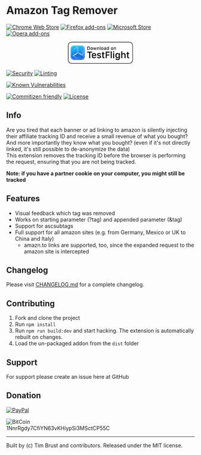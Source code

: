 # Amazon Tag Remover

<p>
  <a href="https://chrome.google.com/webstore/detail/amazon-tag-remover/mmajdhfdokfcaiadahjnffhbfjfkmcnc">
    <picture>
      <source srcset="https://i.imgur.com/XBIE9pk.png" media="(prefers-color-scheme: dark)" />
      <img height="58" src="https://i.imgur.com/oGxig2F.png" alt="Chrome Web Store" /></picture
  ></a>
  <a href="https://addons.mozilla.org/firefox/addon/amazon-tag-remover/">
    <picture>
      <source srcset="https://i.imgur.com/ZluoP7T.png" media="(prefers-color-scheme: dark)" />
      <img height="58" src="https://i.imgur.com/4PobQqE.png" alt="Firefox add-ons" /></picture
  ></a>
  <a href="https://microsoftedge.microsoft.com/addons/detail/mgomlnlopahnglkdhmneklogokbmhden">
    <picture>
      <source srcset="https://i.imgur.com/Jog9cQP.png" media="(prefers-color-scheme: dark)" />
      <img height="58" src="https://i.imgur.com/aiprUt8.png" alt="Microsoft Store" /></picture
  ></a>
  <a href="https://addons.opera.com/extensions/details/amazon-tag-remover">
    <picture>
      <source srcset="https://i.imgur.com/ziehy0f.png" media="(prefers-color-scheme: dark)" />
      <img height="58" src="https://i.imgur.com/ytVATu0.png" alt="Opera add-ons" /></picture
  ></a>
</p>
<p align="center">
  <a href="https://testflight.apple.com/join/xUQ3H9S2">
    <picture>
      <source srcset="./docs/TestFlight_Dark.svg" media="(prefers-color-scheme: dark)" />
      <img height="58" src="./docs/TestFlight_Light.svg" alt="TestFlight beta for macOS and iOS" /></picture
  ></a>
</p>

[![Security](https://github.com/timbru31/amazon-tag-remover/workflows/Security/badge.svg)](https://github.com/timbru31/amazon-tag-remover/actions?query=workflow%3ASecurity)
[![Linting](https://github.com/timbru31/amazon-tag-remover/workflows/Linting/badge.svg)](https://github.com/timbru31/amazon-tag-remover/actions?query=workflow%3ALinting)

[![Known Vulnerabilities](https://snyk.io/test/github/timbru31/amazon-tag-remover/badge.svg)](https://snyk.io/test/github/timbru31/amazon-tag-remover)

[![Commitizen friendly](https://img.shields.io/badge/commitizen-friendly-brightgreen.svg)](http://commitizen.github.io/cz-cli/)
[![License](https://img.shields.io/badge/License-MIT-blue.svg)](LICENSE.md)

## Info

Are you tired that each banner or ad linking to amazon is silently injecting their affiliate tracking ID and receive a small revenue of what you bought? And more importantly they know what you bought? (even if it's not directly linked, it's still possible to de-anonymize the data)  
This extension removes the tracking ID before the browser is performing the request, ensuring that you are not being tracked.

**Note: if you have a partner cookie on your computer, you might still be tracked**

## Features

- Visual feedback which tag was removed
- Works on starting parameter (?tag) and appended parameter (&tag)
- Support for ascsubtags
- Full support for all amazon sites (e.g. from Germany, Mexico or UK to China and Italy)
  - amazn.to links are supported, too, since the expanded request to the amazon site is intercepted

## Changelog

Please visit [CHANGELOG.md](CHANGELOG.md) for a complete changelog.

## Contributing

1. Fork and clone the project
2. Run `npm install`
3. Run `npm run build:dev` and start hacking. The extension is automatically rebuilt on changes.
4. Load the un-packaged addon from the `dist` folder

## Support

For support please create an issue here at GitHub

## Donation

[![PayPal](https://www.paypalobjects.com/en_US/i/btn/btn_donateCC_LG.gif 'Donation via PayPal')](https://www.paypal.com/cgi-bin/webscr?cmd=_s-xclick&hosted_button_id=T9TEV7Q88B9M2)

![BitCoin](https://dustplanet.de/wp-content/uploads/2015/01/bitcoin-logo-plain.png 'Donation via BitCoins')  
1NnrRgdy7CfiYN63vKHiypSi3MSctCP55C

---

Built by (c) Tim Brust and contributors. Released under the MIT license.
